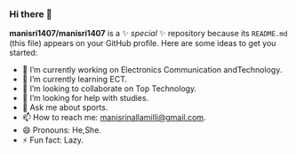 ### Hi there 👋
**manisri1407/manisri1407** is a ✨ _special_ ✨ repository because its `README.md` (this file) appears on your GitHub profile.
Here are some ideas to get you started:
- 🔭 I’m currently working on Electronics Communication andTechnology.
- 🌱 I’m currently learning ECT.
- 👯 I’m looking to collaborate on Top Technology.
- 🤔 I’m looking for help with studies.
- 💬 Ask me about sports.
- 📫 How to reach me: manisrinallamilli@gmail.com.
- 😄 Pronouns: He,She.
- ⚡ Fun fact: Lazy.

